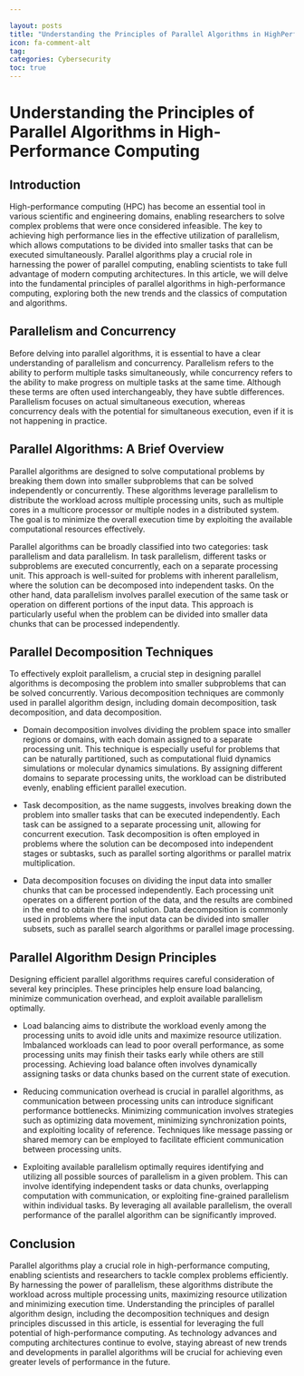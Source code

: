 ```yaml
---

layout: posts
title: "Understanding the Principles of Parallel Algorithms in HighPerformance Computing"
icon: fa-comment-alt
tag:      
categories: Cybersecurity
toc: true
---
```




# Understanding the Principles of Parallel Algorithms in High-Performance Computing

## Introduction

High-performance computing (HPC) has become an essential tool in various scientific and engineering domains, enabling researchers to solve complex problems that were once considered infeasible. The key to achieving high performance lies in the effective utilization of parallelism, which allows computations to be divided into smaller tasks that can be executed simultaneously. Parallel algorithms play a crucial role in harnessing the power of parallel computing, enabling scientists to take full advantage of modern computing architectures. In this article, we will delve into the fundamental principles of parallel algorithms in high-performance computing, exploring both the new trends and the classics of computation and algorithms.

## Parallelism and Concurrency

Before delving into parallel algorithms, it is essential to have a clear understanding of parallelism and concurrency. Parallelism refers to the ability to perform multiple tasks simultaneously, while concurrency refers to the ability to make progress on multiple tasks at the same time. Although these terms are often used interchangeably, they have subtle differences. Parallelism focuses on actual simultaneous execution, whereas concurrency deals with the potential for simultaneous execution, even if it is not happening in practice.

## Parallel Algorithms: A Brief Overview

Parallel algorithms are designed to solve computational problems by breaking them down into smaller subproblems that can be solved independently or concurrently. These algorithms leverage parallelism to distribute the workload across multiple processing units, such as multiple cores in a multicore processor or multiple nodes in a distributed system. The goal is to minimize the overall execution time by exploiting the available computational resources effectively.

Parallel algorithms can be broadly classified into two categories: task parallelism and data parallelism. In task parallelism, different tasks or subproblems are executed concurrently, each on a separate processing unit. This approach is well-suited for problems with inherent parallelism, where the solution can be decomposed into independent tasks. On the other hand, data parallelism involves parallel execution of the same task or operation on different portions of the input data. This approach is particularly useful when the problem can be divided into smaller data chunks that can be processed independently.

## Parallel Decomposition Techniques

To effectively exploit parallelism, a crucial step in designing parallel algorithms is decomposing the problem into smaller subproblems that can be solved concurrently. Various decomposition techniques are commonly used in parallel algorithm design, including domain decomposition, task decomposition, and data decomposition.

- Domain decomposition involves dividing the problem space into smaller regions or domains, with each domain assigned to a separate processing unit. This technique is especially useful for problems that can be naturally partitioned, such as computational fluid dynamics simulations or molecular dynamics simulations. By assigning different domains to separate processing units, the workload can be distributed evenly, enabling efficient parallel execution.

- Task decomposition, as the name suggests, involves breaking down the problem into smaller tasks that can be executed independently. Each task can be assigned to a separate processing unit, allowing for concurrent execution. Task decomposition is often employed in problems where the solution can be decomposed into independent stages or subtasks, such as parallel sorting algorithms or parallel matrix multiplication.

- Data decomposition focuses on dividing the input data into smaller chunks that can be processed independently. Each processing unit operates on a different portion of the data, and the results are combined in the end to obtain the final solution. Data decomposition is commonly used in problems where the input data can be divided into smaller subsets, such as parallel search algorithms or parallel image processing.

## Parallel Algorithm Design Principles

Designing efficient parallel algorithms requires careful consideration of several key principles. These principles help ensure load balancing, minimize communication overhead, and exploit available parallelism optimally.

- Load balancing aims to distribute the workload evenly among the processing units to avoid idle units and maximize resource utilization. Imbalanced workloads can lead to poor overall performance, as some processing units may finish their tasks early while others are still processing. Achieving load balance often involves dynamically assigning tasks or data chunks based on the current state of execution.

- Reducing communication overhead is crucial in parallel algorithms, as communication between processing units can introduce significant performance bottlenecks. Minimizing communication involves strategies such as optimizing data movement, minimizing synchronization points, and exploiting locality of reference. Techniques like message passing or shared memory can be employed to facilitate efficient communication between processing units.

- Exploiting available parallelism optimally requires identifying and utilizing all possible sources of parallelism in a given problem. This can involve identifying independent tasks or data chunks, overlapping computation with communication, or exploiting fine-grained parallelism within individual tasks. By leveraging all available parallelism, the overall performance of the parallel algorithm can be significantly improved.

## Conclusion

Parallel algorithms play a crucial role in high-performance computing, enabling scientists and researchers to tackle complex problems efficiently. By harnessing the power of parallelism, these algorithms distribute the workload across multiple processing units, maximizing resource utilization and minimizing execution time. Understanding the principles of parallel algorithm design, including the decomposition techniques and design principles discussed in this article, is essential for leveraging the full potential of high-performance computing. As technology advances and computing architectures continue to evolve, staying abreast of new trends and developments in parallel algorithms will be crucial for achieving even greater levels of performance in the future.